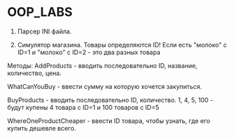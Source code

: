 # OOP_LABS
1. Парсер INI файла.

2. Симулятор магазина.
Товары определяются ID! Если есть "молоко" c ID=1 и "молоко" c ID=2 - это два разных товара
 
Методы:
AddProducts - вводить последовательно ID, название, количество, цена.

WhatCanYouBuy - ввести сумму на которую хочется закупиться. 

BuyProducts - вводить последовательно ID, количество. 1, 4, 5, 100 - будут купены 4 товара с ID=1 и 100 товаров с ID=5

WhereOneProductCheaper - ввести ID товара, чтобы узнать, где его купить дешевле всего.
